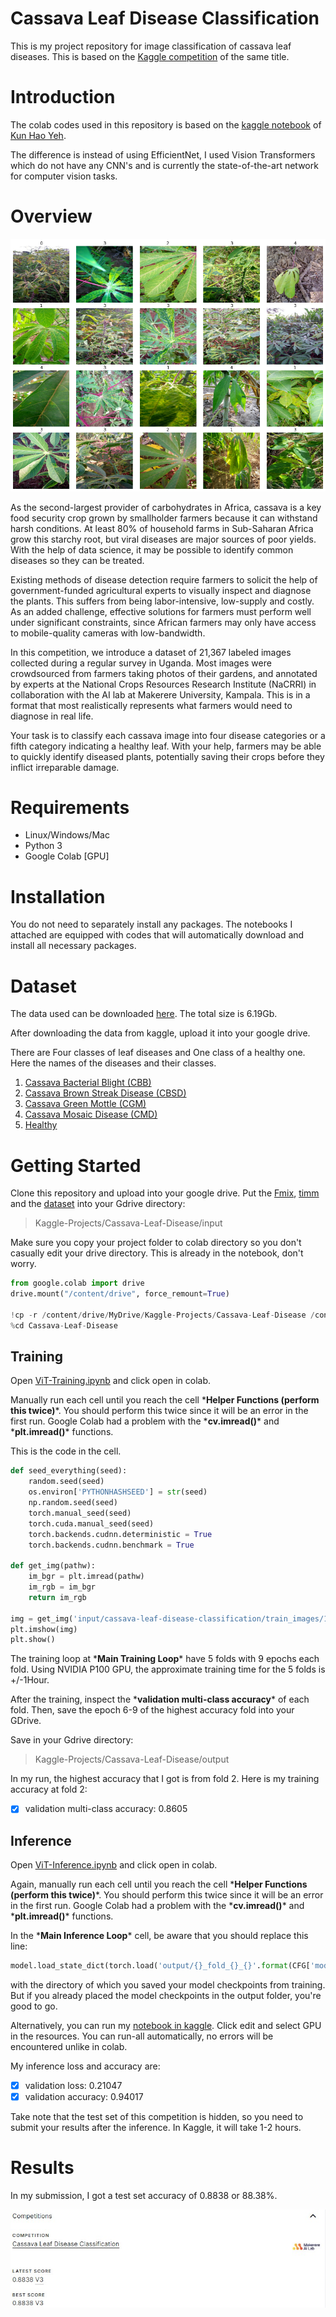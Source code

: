 # Cassava Leaf Disease Classification

This is my project repository for image classification of cassava leaf diseases. This is based on the [Kaggle competition](https://www.kaggle.com/c/cassava-leaf-disease-classification) of the same title.

# Introduction
The colab codes used in this repository is based on the [kaggle notebook](https://www.kaggle.com/khyeh0719/pytorch-efficientnet-baseline-train-amp-aug) of [Kun Hao Yeh](https://www.kaggle.com/khyeh0719). 

The difference is instead of using EfficientNet, I used Vision Transformers which do not have any CNN's and is currently the state-of-the-art network for computer vision tasks.

# Overview
![](https://github.com/chandlerbing65nm/Cassava-Leaf-Disease-Classification/blob/gh-pages/competition.png?raw=true)

As the second-largest provider of carbohydrates in Africa, cassava is a key food security crop grown by smallholder farmers because it can withstand harsh conditions. At least 80% of household farms in Sub-Saharan Africa grow this starchy root, but viral diseases are major sources of poor yields. With the help of data science, it may be possible to identify common diseases so they can be treated.

Existing methods of disease detection require farmers to solicit the help of government-funded agricultural experts to visually inspect and diagnose the plants. This suffers from being labor-intensive, low-supply and costly. As an added challenge, effective solutions for farmers must perform well under significant constraints, since African farmers may only have access to mobile-quality cameras with low-bandwidth.

In this competition, we introduce a dataset of 21,367 labeled images collected during a regular survey in Uganda. Most images were crowdsourced from farmers taking photos of their gardens, and annotated by experts at the National Crops Resources Research Institute (NaCRRI) in collaboration with the AI lab at Makerere University, Kampala. This is in a format that most realistically represents what farmers would need to diagnose in real life.

Your task is to classify each cassava image into four disease categories or a fifth category indicating a healthy leaf. With your help, farmers may be able to quickly identify diseased plants, potentially saving their crops before they inflict irreparable damage.

# Requirements
- Linux/Windows/Mac
- Python 3
- Google Colab [GPU]

# Installation
You do not need to separately install any packages. The notebooks I attached are equipped with codes that will automatically download and install all necessary packages.

# Dataset
The data used can be downloaded [here](https://www.kaggle.com/c/cassava-leaf-disease-classification/data). The total size is 6.19Gb.

After downloading the data from kaggle, upload it into your google drive. 

There are Four classes of leaf diseases and One class of a healthy one. Here the names of the diseases and their classes.

1. [Cassava Bacterial Blight (CBB)](https://github.com/chandlerbing65nm/Cassava-Leaf-Disease-Classification/blob/main/images/CBB.png)
2. [Cassava Brown Streak Disease (CBSD)](https://github.com/chandlerbing65nm/Cassava-Leaf-Disease-Classification/blob/main/images/CBSD.png)
3. [Cassava Green Mottle (CGM)](https://github.com/chandlerbing65nm/Cassava-Leaf-Disease-Classification/blob/main/images/CGM.png)
4. [Cassava Mosaic Disease (CMD)](https://github.com/chandlerbing65nm/Cassava-Leaf-Disease-Classification/blob/main/images/CMD.png)
5. [Healthy](https://github.com/chandlerbing65nm/Cassava-Leaf-Disease-Classification/blob/main/images/Healthy.png)

# Getting Started
Clone this repository and upload into your google drive.
Put the [Fmix](https://github.com/chandlerbing65nm/Cassava-Leaf-Disease-Classification/tree/main/image-fmix/FMix-master), [timm](https://github.com/chandlerbing65nm/Cassava-Leaf-Disease-Classification/tree/main/pytorch-image-models/pytorch-image-models-master) and the [dataset](https://www.kaggle.com/c/cassava-leaf-disease-classification/data) into your Gdrive directory:
> Kaggle-Projects/Cassava-Leaf-Disease/input

Make sure you copy your project folder to colab directory so you don't casually edit your drive directory. This is already in the notebook, don't worry.
```python
from google.colab import drive
drive.mount("/content/drive", force_remount=True)

!cp -r /content/drive/MyDrive/Kaggle-Projects/Cassava-Leaf-Disease /content
%cd Cassava-Leaf-Disease
```

## Training
Open [ViT-Training.ipynb](https://github.com/chandlerbing65nm/Cassava-Leaf-Disease-Classification/blob/main/ViT_Training.ipynb) and click open in colab.

Manually run each cell until you reach the cell \***Helper Functions (perform this twice)**\*. You should perform this twice since it will be an error in the first run. Google Colab had a problem with the \***cv.imread()**\* and \***plt.imread()**\* functions.

This is the code in the cell.
```python
def seed_everything(seed):
    random.seed(seed)
    os.environ['PYTHONHASHSEED'] = str(seed)
    np.random.seed(seed)
    torch.manual_seed(seed)
    torch.cuda.manual_seed(seed)
    torch.backends.cudnn.deterministic = True
    torch.backends.cudnn.benchmark = True
    
def get_img(pathw):
    im_bgr = plt.imread(pathw)
    im_rgb = im_bgr
    return im_rgb

img = get_img('input/cassava-leaf-disease-classification/train_images/1000015157.jpg')
plt.imshow(img)
plt.show()
```

The training loop at \***Main Training Loop**\* have 5 folds with 9 epochs each fold. Using NVIDIA P100 GPU, the approximate training time for the 5 folds is +/-1Hour.

After the training, inspect the \***validation multi-class accuracy**\* of each fold. Then, save the epoch 6-9 of the highest accuracy fold into your GDrive.

Save in your Gdrive directory:
> Kaggle-Projects/Cassava-Leaf-Disease/output


In my run, the highest accuracy that I got is from fold 2. Here is my training accuracy at fold 2:
- [x] validation multi-class accuracy: 0.8605


## Inference
Open [ViT-Inference.ipynb](https://github.com/chandlerbing65nm/Cassava-Leaf-Disease-Classification/blob/main/ViT_Inference.ipynb) and click open in colab.

Again, manually run each cell until you reach the cell \***Helper Functions (perform this twice)**\*. You should perform this twice since it will be an error in the first run. Google Colab had a problem with the \***cv.imread()**\* and \***plt.imread()**\* functions.

In the \***Main Inference Loop**\* cell, be aware that you should replace this line:
```python
model.load_state_dict(torch.load('output/{}_fold_{}_{}'.format(CFG['model_arch'], fold, epoch)))
```

with the directory of which you saved your model checkpoints from training. But if you already placed the model checkpoints in the output folder, you're good to go.

Alternatively, you can run my [notebook in kaggle](https://www.kaggle.com/chandlertimm/vit-inference). Click edit and select GPU in the resources. You can run-all automatically, no errors will be encountered unlike in colab.

My inference loss and accuracy are:
- [x] validation loss: 0.21047
- [x] validation accuracy: 0.94017

Take note that the test set of this competition is hidden, so you need to submit your results after the inference. In Kaggle, it will take 1-2 hours.

# Results
In my submission, I got a test set accuracy of 0.8838 or 88.38%.

![](https://github.com/chandlerbing65nm/Cassava-Leaf-Disease-Classification/blob/gh-pages/results.jpg)
